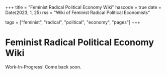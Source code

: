 +++
title = "Feminist Radical Political Economy Wiki"
hascode = true
date = Date(2023, 1, 25)
rss = "Wiki of Feminist Radical Political Economists"

tags = ["feminist", "radical", "political", "economy", "pages"]
+++


# Feminist Radical Political Economy Wiki

Work-In-Progress! Come back soon.
